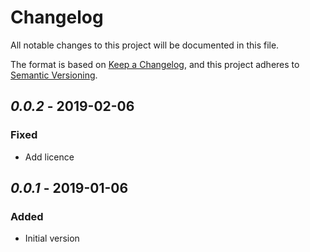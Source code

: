 # Changelog

All notable changes to this project will be documented in this file.

The format is based on [Keep a Changelog](https://keepachangelog.com/en/1.0.0/),
and this project adheres to [Semantic Versioning](https://semver.org/spec/v2.0.0.html).

## _0.0.2_ - 2019-02-06

### Fixed

- Add licence

## _0.0.1_ - 2019-01-06

### Added

- Initial version
